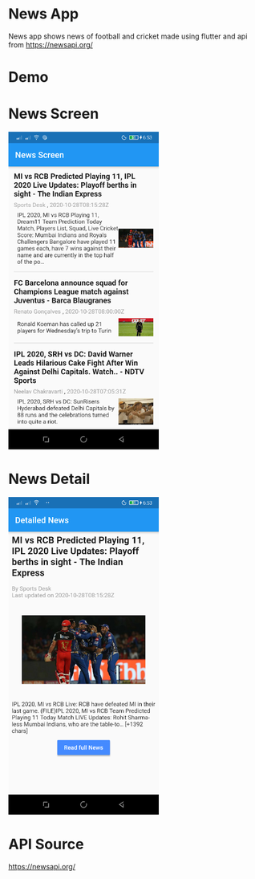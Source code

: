 # News App 

News app shows news of football and cricket made using flutter and api from https://newsapi.org/ 

# Demo
# News Screen

<img src="lib/assets/sc1.png" width=300>

# News Detail
<img src="lib/assets/sc2.png" width=300 >

# API Source 
https://newsapi.org/
